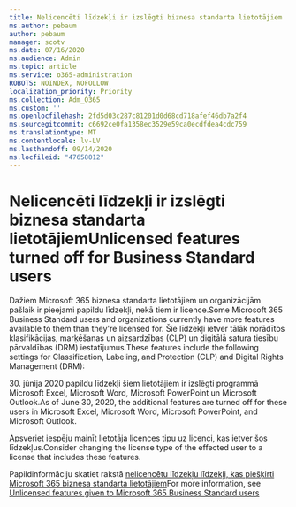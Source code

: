 ```yaml
---
title: Nelicencēti līdzekļi ir izslēgti biznesa standarta lietotājiem
ms.author: pebaum
author: pebaum
manager: scotv
ms.date: 07/16/2020
ms.audience: Admin
ms.topic: article
ms.service: o365-administration
ROBOTS: NOINDEX, NOFOLLOW
localization_priority: Priority
ms.collection: Adm_O365
ms.custom: ''
ms.openlocfilehash: 2fd5d03c287c81201d0d68cd718afef46db7a2f4
ms.sourcegitcommit: c6692ce0fa1358ec3529e59ca0ecdfdea4cdc759
ms.translationtype: MT
ms.contentlocale: lv-LV
ms.lasthandoff: 09/14/2020
ms.locfileid: "47658012"
---
```

# <a name="unlicensed-features-turned-off-for-business-standard-users"></a><span data-ttu-id="068eb-102">Nelicencēti līdzekļi ir izslēgti biznesa standarta lietotājiem</span><span class="sxs-lookup"><span data-stu-id="068eb-102">Unlicensed features turned off for Business Standard users</span></span>

<span data-ttu-id="068eb-103">Dažiem Microsoft 365 biznesa standarta lietotājiem un organizācijām pašlaik ir pieejami papildu līdzekļi, nekā tiem ir licence.</span><span class="sxs-lookup"><span data-stu-id="068eb-103">Some Microsoft 365 Business Standard users and organizations currently have more features available to them than they're licensed for.</span></span> <span data-ttu-id="068eb-104">Šie līdzekļi ietver tālāk norādītos klasifikācijas, marķēšanas un aizsardzības (CLP) un digitālā satura tiesību pārvaldības (DRM) iestatījumus.</span><span class="sxs-lookup"><span data-stu-id="068eb-104">These features include the following settings for Classification, Labeling, and Protection (CLP) and Digital Rights Management (DRM):</span></span>
    
<span data-ttu-id="068eb-105">30. jūnija 2020 papildu līdzekļi šiem lietotājiem ir izslēgti programmā Microsoft Excel, Microsoft Word, Microsoft PowerPoint un Microsoft Outlook.</span><span class="sxs-lookup"><span data-stu-id="068eb-105">As of June 30, 2020, the additional features are turned off for these users in Microsoft Excel, Microsoft Word, Microsoft PowerPoint, and Microsoft Outlook.</span></span>

<span data-ttu-id="068eb-106">Apsveriet iespēju mainīt lietotāja licences tipu uz licenci, kas ietver šos līdzekļus.</span><span class="sxs-lookup"><span data-stu-id="068eb-106">Consider changing the license type of the effected user to a license that includes these features.</span></span> 

<span data-ttu-id="068eb-107">Papildinformāciju skatiet rakstā [nelicencētu līdzekļu līdzekļi, kas piešķirti Microsoft 365 biznesa standarta lietotājiem](https://support.microsoft.com/help/4568654/extra-features-to-be-turned-off-for-microsoft-365-business-standard?preview)</span><span class="sxs-lookup"><span data-stu-id="068eb-107">For more information, see [Unlicensed features given to Microsoft 365 Business Standard users](https://support.microsoft.com/help/4568654/extra-features-to-be-turned-off-for-microsoft-365-business-standard?preview)</span></span>